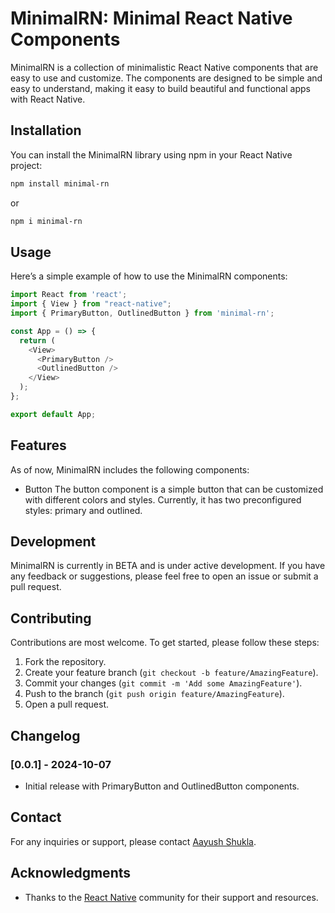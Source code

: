 # MinimalRN: Minimal React Native Components

MinimalRN is a collection of minimalistic React Native components that are easy to use and customize. The components are designed to be simple and easy to understand, making it easy to build beautiful and functional apps with React Native.

## Installation

You can install the MinimalRN library using npm in your React Native project:

```bash
npm install minimal-rn
```

or

```bash
npm i minimal-rn
```

## Usage

Here’s a simple example of how to use the MinimalRN components:

```typescript
import React from 'react';
import { View } from "react-native";
import { PrimaryButton, OutlinedButton } from 'minimal-rn';

const App = () => {
  return (
    <View>
      <PrimaryButton />
      <OutlinedButton />
    </View>
  );
};

export default App;
```

## Features

As of now, MinimalRN includes the following components:

- Button
  The button component is a simple button that can be customized with different colors and styles. Currently, it has two preconfigured styles: primary and outlined.

## Development

MinimalRN is currently in BETA and is under active development. If you have any feedback or suggestions, please feel free to open an issue or submit a pull request.

## Contributing

Contributions are most welcome. To get started, please follow these steps:

1. Fork the repository.
2. Create your feature branch (`git checkout -b feature/AmazingFeature`).
3. Commit your changes (`git commit -m 'Add some AmazingFeature'`).
4. Push to the branch (`git push origin feature/AmazingFeature`).
5. Open a pull request.

## Changelog

### [0.0.1] - 2024-10-07

- Initial release with PrimaryButton and OutlinedButton components.

## Contact

For any inquiries or support, please contact [Aayush Shukla](mailto:me@a2ys.dev).

## Acknowledgments

- Thanks to the [React Native](https://reactnative.dev/) community for their support and resources.

